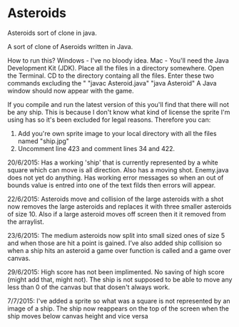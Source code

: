 # Asteroids
Asteroids sort of clone in java. 

A sort of clone of Aseroids written in Java.

How to run this? 
Windows - I've no bloody idea.
Mac - You'll need the Java Development Kit (JDK).
      Place all the files in a directory somewhere.
      Open the Terminal.
      CD to the directory containg all the files.
      Enter these two commands excluding the " 
      "javac Asteroid.java"
      "java Asteroid"
      A Java window should now appear with the game.

If you compile and run the latest version of this you'll find that there will not be any ship. This is because I don't know what kind of license the sprite I'm using has so it's been excluded for legal reasons. Therefore you can:

1. Add you're own sprite image to your local directory with all the files named "ship.jpg"
2. Uncomment line 423 and comment lines 34 and 422.

20/6/2015:
Has a working 'ship' that is currently represented by a white square which can move is all direction. Also has a moving shot. 
Enemy.java does not yet do anything. 
Has working error messages so when an out of bounds value is entred into one of the text filds then errors will appear.

22/6/2015:
Asteroids move and collision of the large asteroids with a shot now removes the large asteroids and replaces it with three smaller asteroids of size 10. Also if a large asteroid moves off screen then it it removed from the arraylist.

23/6/2015:
The medium asteroids now split into small sized ones of size 5 and when
those are hit a point is gained. I’ve also added ship collision so when
a ship hits an asteroid a game over function is called and a game over
canvas.

29/6/2015:
High score has not been implimented. No saving of high score (might add that, might not). 
The ship is not supposed to be able to move any less than 0 of the canvas but that dosen't always work. 

7/7/2015:
I've added a sprite so what was a square is not represented by an image of a ship.
The ship now reappears on the top of the screen when the ship moves below canvas height and vice versa
